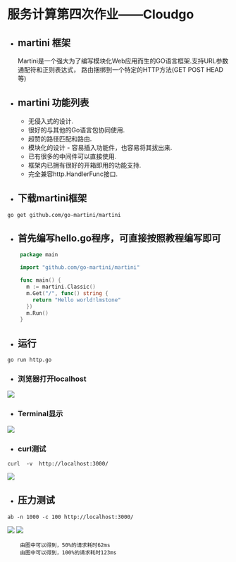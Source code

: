 # 服务计算第四次作业——Cloudgo

- ## martini  框架

	Martini是一个强大为了编写模块化Web应用而生的GO语言框架.支持URL参数 通配符和正则表达式， 路由捆绑到一个特定的HTTP方法(GET POST HEAD等)
- ## martini 功能列表

	- 无侵入式的设计.
	- 很好的与其他的Go语言包协同使用.
	- 超赞的路径匹配和路由.
	- 模块化的设计 - 容易插入功能件，也容易将其拔出来.
	- 已有很多的中间件可以直接使用.
	- 框架内已拥有很好的开箱即用的功能支持.
	- 完全兼容http.HandlerFunc接口.

- ## 下载martini框架
```
go get github.com/go-martini/martini
```

- ## 首先编写hello.go程序，可直接按照教程编写即可
```go
	package main

	import "github.com/go-martini/martini"

	func main() {
	  m := martini.Classic()
	  m.Get("/", func() string {
		return "Hello world!lmstone"
	  })
	  m.Run()
	}
```
- ## 运行
```
go run http.go
```

- ### 浏览器打开localhost
![](http://i2.bvimg.com/617695/cedc0e0896037208.png)

- ### Terminal显示

![](http://i2.bvimg.com/617695/88f46ae20872e44e.png)

- ### curl测试 

```
curl  -v  http://localhost:3000/
```

![](http://i2.bvimg.com/617695/5507ec20270bb6d7.png)


- ## 压力测试
```
ab -n 1000 -c 100 http://localhost:3000/
```
![](http://i2.bvimg.com/617695/94f01b7e765c2897.png)
![](http://i2.bvimg.com/617695/e315df6a517fba25.png)

		由图中可以得到，50%的请求耗时62ms
		由图中可以得到，100%的请求耗时123ms
